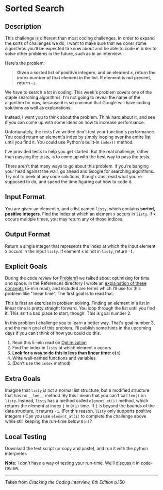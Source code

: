 # Sorted Search

Description
----

This challenge is different than most coding challenges. In order to expand the sorts of challenges we do, I want to make sure that we cover some algorithms you'll be expected to know about and be able to code in order to solve other problems in the future, such as in an interview.

Here's the problem:

>**Given a sorted list of positive integers, and an element x, return the index number of that element in the list. If element is not present, return `-1`.**

We have to search a lot in coding. This week's problem covers one of the staple searching algorithms. I'm not going to reveal the name of the algorithm for now, because it is so common that Google will have coding solutions as well as explanations.

Instead, I want you to think about the problem. Think hard about it, and see if you can come up with some ideas on how to increase performance.

Unfortunately, the tests I've written don't test your function's performance. You could return an element's index by simply looping over the entire list until you find it. You could use Python's built-in `index()` method.

I've provided tests to help you get started. But the real challenge, rather than passing the tests, is to come up with the best way to pass the tests.

There aren't that many ways to go about this problem. If you're banging your head against the wall, go ahead and Google for searching algorithms. Try not to peek at any code solutions, though. Just read what you're supposed to do, and spend the time figuring out how to code it.


Input Format
----

You are given an element x, and a list named `listy`, which contains **sorted, positive integers**. Find the index at which an element x occurs in `listy`. If x occurs multiple times, you may return any of those indices.


Output Format
----

Return a single integer that represents the index at which the input element x occurs in the input `listy`. If element x is not in `listy`, return `-1`.

Explicit Goals
----

During the code review for [Problem1](https://github.com/reeddunkle/Codjo/tree/master/Problem1_Richie_Rich) we talked about optimizing for time and space. In the References directory I wrote an [explaination of these concepts](https://github.com/reeddunkle/Codjo/blob/master/References/Optimizing.md) (5-min read), and included are terms which I'll use for this problem like "linear time". The first goal is to read that.

This is first an exercise in problem solving. Finding an element in a list in linear time is pretty straight forward. You loop through the list until you find it. This isn't a bad place to start, though. This is goal number 2.

In this problem I challenge you to learn a better way. That's goal number 3, and the main goal of this problem. I'll publish some hints in the upcoming days if you can't think of how you could do this.


1. Read this 5-min read on [Optimization](https://github.com/reeddunkle/Codjo/blob/master/References/Optimizing.md)
2. Find the index in `listy` at which element x occurs
3. **Look for a way to do this in less than linear time: `O(n)`**
4. Write well-named functions and variables
5. (Don't use the `index` method)


Extra Goals
----

Imagine that `listy` is not a normal list structure, but a modified structure that has no `__len__` method. By this I mean that you can't call `len()` on `listy`. Instead, `listy` has a method called `element_at(i)` method, which returns the element at index `i` in `O(1)` time. If `i` is beyond the bounds of the data structure, it returns `-1`. (For this reason, `listy` only supports positive integers.) Can you use `element_at(i)` to complete the challenge above while still keeping the run-time below `O(n)`?

Local Testing
----

Download the test script (or copy and paste), and run it with the python interpreter.

**Note:** I don't have a way of testing your run-time. We'll discuss it in code-review.


----

Taken from _Cracking the Coding Interview, 6th Edition_ p.150
